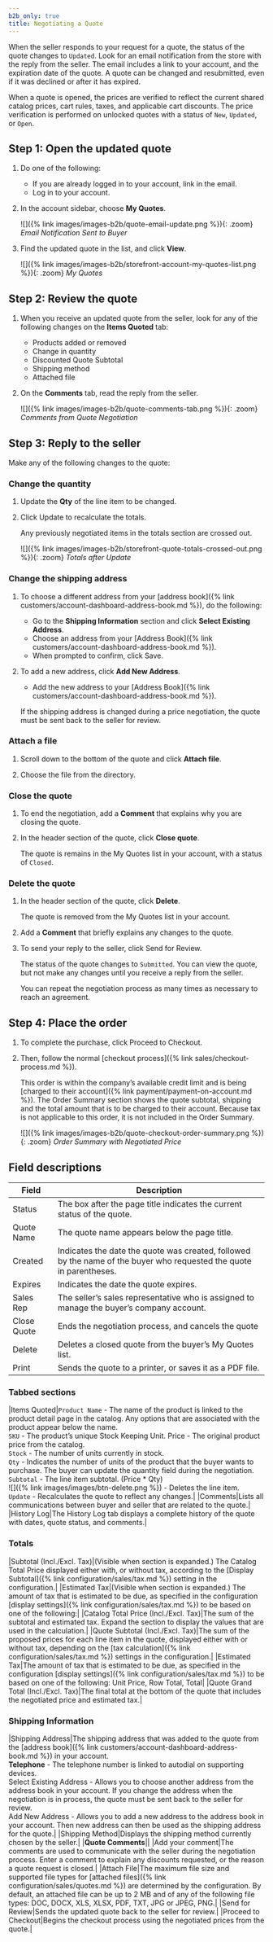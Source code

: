 ```yaml
---
b2b_only: true
title: Negotiating a Quote
---
```


When the seller responds to your request for a quote, the status of the quote changes to `Updated`. Look for an email notification from the store with the reply from the seller. The email includes a link to your account, and the expiration date of the quote. A quote can be changed and resubmitted, even if it was declined or after it has expired.

When a quote is opened, the prices are verified to reflect the current shared catalog prices, cart rules, taxes, and applicable cart discounts. The price verification is performed on unlocked quotes with a status of `New`, `Updated`, or `Open`.

## Step 1: Open the updated quote

1. Do one of the following:

    - If you are already logged in to your account, link in the email.
    - Log in to your account.

1. In the account sidebar, choose **My Quotes**.

    ![]({% link images/images-b2b/quote-email-update.png %}){: .zoom}
    _Email Notification Sent to Buyer_

1. Find the updated quote in the list, and click **View**.

    ![]({% link images/images-b2b/storefront-account-my-quotes-list.png %}){: .zoom}
    _My Quotes_

## Step 2: Review the quote

1. When you receive an updated quote from the seller, look for any of the following changes on the **Items Quoted** tab:

    - Products added or removed
    - Change in quantity
    - Discounted Quote Subtotal
    - Shipping method
    - Attached file

1. On the **Comments** tab, read the reply from the seller.

    ![]({% link images/images-b2b/quote-comments-tab.png %}){: .zoom}
    _Comments from Quote Negotiation_

## Step 3: Reply to the seller

Make any of the following changes to the quote:

### Change the quantity

1. Update the **Qty** of the line item to be changed.

1. Click <span class="btn">Update</span> to recalculate the totals.

    Any previously negotiated items in the totals section are crossed out.

    ![]({% link images/images-b2b/storefront-quote-totals-crossed-out.png %}){: .zoom}
    _Totals after Update_

### Change the shipping address

1. To choose a different address from your [address book]({% link customers/account-dashboard-address-book.md %}), do the following:

    - Go to the **Shipping Information** section and click **Select Existing Address**.
    - Choose an address from your [Address Book]({% link customers/account-dashboard-address-book.md %}).
    - When prompted to confirm, click <span class="btn">Save</span>.

1. To add a new address, click **Add New Address**.

    - Add the new address to your [Address Book]({% link customers/account-dashboard-address-book.md %}).

    If the shipping address is changed during a price negotiation, the quote must be sent back to the seller for review.

### Attach a file

1. Scroll down to the bottom of the quote and click **Attach file**.

1. Choose the file from the directory.

### Close the quote

1. To end the negotiation, add a **Comment** that explains why you are closing the quote.

1. In the header section of the quote, click **Close quote**.

    The quote is remains in the My Quotes list in your account, with a status of `Closed`.

### Delete the quote

1. In the header section of the quote, click **Delete**.

    The quote is removed from the My Quotes list in your account.

1. Add a **Comment** that briefly explains any changes to the quote.

1. To send your reply to the seller, click <span class="btn">Send for Review</span>.

   The status of the quote changes to `Submitted`. You can view the quote, but not make any changes until you receive a reply from the seller.

   You can repeat the negotiation process as many times as necessary to reach an agreement.

## Step 4: Place the order

1. To complete the purchase, click <span class="btn">Proceed to Checkout</span>.

1. Then, follow the normal [checkout process]({% link sales/checkout-process.md %}).

    This order is within the company’s available credit limit and is being [charged to their account]({% link payment/payment-on-account.md %}). The Order Summary section shows the quote subtotal, shipping and the total amount that is to be charged to their account. Because tax is not applicable to this order, it is not included in the Order Summary.

    ![]({% link images/images-b2b/quote-checkout-order-summary.png %}){: .zoom}
    _Order Summary with Negotiated Price_

## Field descriptions

|Field|Description|
|--- |--- |
|Status|The box after the page title indicates the current status of the quote.|
|Quote Name|The quote name appears below the page title.|
|Created|Indicates the date the quote was created, followed by the name of the buyer who requested the quote in parentheses.|
|Expires|Indicates the date the quote expires.|
|Sales Rep|The seller’s sales representative who is assigned to manage the buyer’s company account.|
|Close Quote|Ends the negotiation process, and cancels the quote|
|Delete|Deletes a closed quote from the buyer’s My Quotes list.|
|Print|Sends the quote to a printer, or saves it as a PDF file.|

### Tabbed sections

|Items Quoted|`Product Name` - The name of the product is linked to the product detail page in the catalog. Any options that are associated with the product appear below the name. <br/>`SKU` - The product’s unique Stock Keeping Unit. Price - The original product price from the catalog. <br/>`Stock` - The number of units currently in stock. <br/>`Qty` - Indicates the number of units of the product that the buyer wants to purchase. The buyer can update the quantity field during the negotiation. <br/>`Subtotal` - The line item subtotal. (Price * Qty) <br/>![]({% link images/images/btn-delete.png %}) - Deletes the line item. <br/>`Update` - Recalculates the quote to reflect any  changes.|
|Comments|Lists all communications between buyer and seller that are related to the quote.|
|History Log|The History Log tab displays a complete history of the quote with dates, quote status, and comments.|

### Totals

|Subtotal (Incl./Excl. Tax)|(Visible when section is expanded.) The Catalog Total Price displayed either with, or without tax, according to the [Display Subtotal]({% link configuration/sales/tax.md %}) setting in the configuration.|
|Estimated Tax|(Visible when section is expanded.) The amount of tax that is estimated to be due, as specified in the configuration [display settings]({% link configuration/sales/tax.md %}) to be based on one of the following:|
|Catalog Total Price (Incl./Excl. Tax)|The sum of the subtotal and estimated tax. Expand the section to display the values that are used in the calculation.|
|Quote Subtotal (Incl./Excl. Tax)|The sum of the proposed prices for each line item in the quote, displayed either with or without tax, depending on the [tax calculation]({% link configuration/sales/tax.md %}) settings in the configuration.|
|Estimated Tax|The amount of tax that is estimated to be due, as specified in the configuration [display settings]({% link configuration/sales/tax.md %}) to be based on one of the following: Unit Price, Row Total, Total|
|Quote Grand Total (Incl./Excl. Tax)|The final total at the bottom of the quote that includes the negotiated price and estimated tax.|

### Shipping Information

|Shipping Address|The shipping address that was added to the quote from the [address book]({% link customers/account-dashboard-address-book.md %}) in your account. <br/>**Telephone** - The telephone number is linked to autodial on supporting devices. <br/><span class="btn">Select Existing Address</span> - Allows you to choose another address from the address book in your account. If you change the address when the negotiation is in process, the quote must be sent back to the seller for review. <br/><span class="btn">Add New Address</span> - Allows you to add a new address to the address book in your account. Then new address can then be used as the shipping address for the quote.|
|Shipping Method|Displays the shipping method currently chosen by the seller.|
|**Quote Comments**||
|Add your comment|The comments are used to communicate with the seller during the negotiation process. Enter a comment to explain any discounts requested, or the reason a quote request is closed.|
|Attach File|The maximum file size and supported file types for [attached files]({% link configuration/sales/quotes.md %}) are determined by the configuration. By default, an attached file can be up to 2 MB and of any of the following file types: DOC, DOCX, XLS, XLSX, PDF, TXT, JPG or JPEG, PNG.|
|Send for Review|Sends the updated quote back to the seller for review.|
|Proceed to Checkout|Begins the checkout process using the negotiated prices from the quote.|
